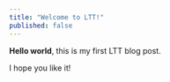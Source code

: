```yaml
---
title: "Welcome to LTT!"
published: false
---
```


**Hello world**, this is my first LTT blog post.

I hope you like it!
